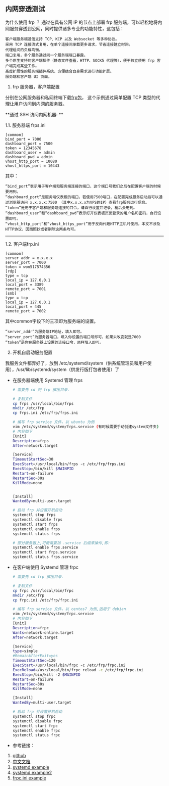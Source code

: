 内网穿透测试
---------------------------------------------------
为什么使用 frp ？
通过在具有公网 IP 的节点上部署 frp 服务端，可以轻松地将内网服务穿透到公网，同时提供诸多专业的功能特性，这包括：

    客户端服务端通信支持 TCP、KCP 以及 Websocket 等多种协议。
    采用 TCP 连接流式复用，在单个连接间承载更多请求，节省连接建立时间。
    代理组间的负载均衡。
    端口复用，多个服务通过同一个服务端端口暴露。
    多个原生支持的客户端插件（静态文件查看，HTTP、SOCK5 代理等），便于独立使用 frp 客户端完成某些工作。
    高度扩展性的服务端插件系统，方便结合自身需求进行功能扩展。
    服务端和客户端 UI 页面。

1. frp 服务器，客户端配置

分别在公网服务器和私网终端下载[frp包](https://github.com/fatedier/frp/releases)，
这个示例通过简单配置 TCP 类型的代理让用户访问到内网的服务器。

**通过 SSH 访问内网机器: **

1.1. 服务器端 frps.ini

```
[common]
bind_port = 7000
dashboard_port = 7500
token = 12345678
dashboard_user = admin
dashboard_pwd = admin
vhost_http_port = 10080
vhost_https_port = 10443
```

其中：

    “bind_port”表示用于客户端和服务端连接的端口，这个端口号我们之后在配置客户端的时候要用到。
    “dashboard_port”是服务端仪表板的端口，若使用7500端口，在配置完成服务启动后可以通过浏览器访问 x.x.x.x:7500 （其中x.x.x.x为VPS的IP）查看frp服务运行信息。
    “token”是用于客户端和服务端连接的口令，请自行设置并记录，稍后会用到。
    “dashboard_user”和“dashboard_pwd”表示打开仪表板页面登录的用户名和密码，自行设置即可。
    “vhost_http_port”和“vhost_https_port”用于反向代理HTTP主机时使用，本文不涉及HTTP协议，因而照抄或者删除这两条均可。

---

1.2. 客户端frp.ini

```
[common]
server_addr = x.x.x.x
server_port = 7000
token = won517574356
[rdp]
type = tcp
local_ip = 127.0.0.1           
local_port = 3389
remote_port = 7001  
[smb]
type = tcp
local_ip = 127.0.0.1
local_port = 445
remote_port = 7002
```
其中common字段下的三项即为服务端的设置。

    “server_addr”为服务端IP地址，填入即可。
    “server_port”为服务器端口，填入你设置的端口号即可，如果未改变就是7000
    “token”是你在服务器上设置的连接口令，原样填入即可。


2. 开机自启动服务配置

我服务文件都弄好了，放到 /etc/systemd/system（供系统管理员和用户使用），/usr/lib/systemd/system（供发行版打包者使用）了

* 在服务器端使用 Systemd 管理 frps

    ```bash
    # 需要先 cd 到 frp 解压目录.

    # 复制文件
    cp frps /usr/local/bin/frps
    mkdir /etc/frp
    cp frps.ini /etc/frp/frps.ini

    # 编写 frp service 文件，以 ubuntu 为例
    vim /etc/systemd/system/frps.service (有时候需要手动创建system文件夹)
    # 内容如下
    [Unit]
    Description=frps
    After=network.target

    [Service]
    TimeoutStartSec=30
    ExecStart=/usr/local/bin/frps -c /etc/frp/frps.ini
    ExecStop=/bin/kill $MAINPID
    Restart=on-failure
    RestartSec=30s
    KillMode=none


    [Install]
    WantedBy=multi-user.target

    # 启动 frp 并设置开机启动
    systemctl stop frps
    systemctl disable frps
    systemctl start frps
    systemctl enable frps
    systemctl status frps

    # 部分服务器上,可能需要加 .service 后缀来操作,即:
    systemctl enable frps.service
    systemctl start frps.service
    systemctl status frps.service
    ```

* 在客户端使用 Systemd 管理 frpc

    ```bash
    # 需要先 cd frp 解压目录.

    # 复制文件
    cp frpc /usr/local/bin/frpc
    mkdir /etc/frp
    cp frpc.ini /etc/frp/frpc.ini

    # 编写 frp service 文件，以 centos7 为例,适用于 debian
    vim /etc/systemd/system/frpc.service
    # 内容如下
    [Unit]
    Description=frpc
    Wants=network-online.target
    After=network.target

    [Service]
    type=simple
    #RemainAfterExit=yes
    TimeoutStartSec=120
    ExecStart=/usr/local/bin/frpc -c /etc/frp/frpc.ini
    ExecReload=/usr/local/bin/frpc reload -c /etc/frp/frpc.ini
    ExecStop=/bin/kill -2 $MAINPID
    Restart=on-failure
    RestartSec=30s
    KillMode=none

    [Install]
    WantedBy=multi-user.target

    # 启动 frp 并设置开机启动
    systemctl stop frpc
    systemctl disable frpc
    systemctl start frpc
    systemctl enable frpc
    systemctl status frpc
    ```

* 参考链接：

1. [github](https://github.com/fatedier/frp)
2. [中文文档](https://gofrp.org/docs/setup/)
3. [systemd example](https://www.jianshu.com/p/ea7dec93ee92)
4. [systemd example2](https://zhuanlan.zhihu.com/p/80908971)
5. [frpc.ini example](https://sspai.com/post/52523)
